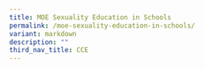```yaml
---
title: MOE Sexuality Education in Schools
permalink: /moe-sexuality-education-in-schools/
variant: markdown
description: ""
third_nav_title: CCE
---
```

